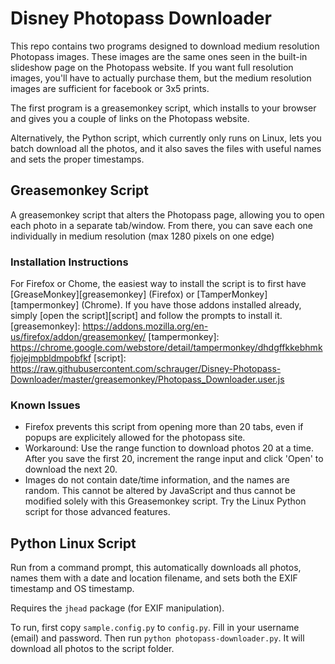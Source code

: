 # Disney Photopass Downloader
This repo contains two programs designed to download medium resolution Photopass images. These images are the same ones seen in the built-in slideshow page on the Photopass website. If you want full resolution images, you'll have to actually purchase them, but the medium resolution images are sufficient for facebook or 3x5 prints.

The first program is a greasemonkey script, which installs to your browser and gives you a couple of links on the Photopass website.

Alternatively, the Python script, which currently only runs on Linux, lets you batch download all the photos, and it also saves the files with useful names and sets the proper timestamps.

## Greasemonkey Script
A greasemonkey script that alters the Photopass page, allowing you to open each photo in a separate tab/window. From there, you can save each one individually in medium resolution (max 1280 pixels on one edge)

### Installation Instructions
For Firefox or Chome, the easiest way to install the script is to first have [GreaseMonkey][greasemonkey] (Firefox) or [TamperMonkey][tampermonkey] (Chrome). If you have those addons installed already, simply [open the script][script] and follow the prompts to install it.
[greasemonkey]: https://addons.mozilla.org/en-us/firefox/addon/greasemonkey/
[tampermonkey]: https://chrome.google.com/webstore/detail/tampermonkey/dhdgffkkebhmkfjojejmpbldmpobfkf
[script]: https://raw.githubusercontent.com/schrauger/Disney-Photopass-Downloader/master/greasemonkey/Photopass_Downloader.user.js

### Known Issues
* Firefox prevents this script from opening more than 20 tabs, even if popups are explicitely allowed for the photopass site.
 * Workaround: Use the range function to download photos 20 at a time. After you save the first 20, increment the range input and click 'Open' to download the next 20.
* Images do not contain date/time information, and the names are random. This cannot be altered by JavaScript and thus cannot be modified solely with this Greasemonkey script. Try the Linux Python script for those advanced features.

## Python Linux Script
Run from a command prompt, this automatically downloads all photos, names them with a date and location filename, and sets both the EXIF timestamp and OS timestamp.

Requires the `jhead` package (for EXIF manipulation).

To run, first copy `sample.config.py` to `config.py`. Fill in your username (email) and password. Then run `python photopass-downloader.py`. It will download all photos to the script folder.
